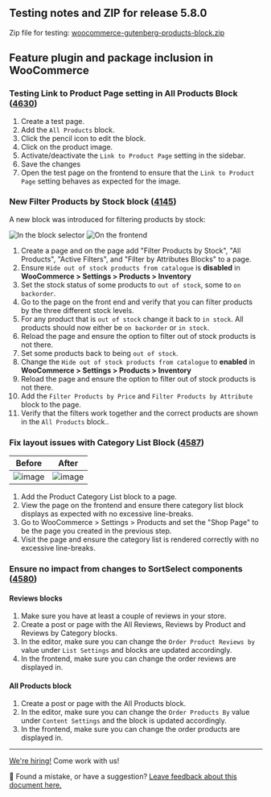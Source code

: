 ## Testing notes and ZIP for release 5.8.0

Zip file for testing: [woocommerce-gutenberg-products-block.zip](https://github.com/woocommerce/woocommerce-gutenberg-products-block/files/7083656/woocommerce-gutenberg-products-block.zip)

## Feature plugin and package inclusion in WooCommerce

### Testing Link to Product Page setting in All Products Block ([4630](https://github.com/woocommerce/woocommerce-gutenberg-products-block/pull/4630))

1. Create a test page.
2. Add the `All Products` block.
3. Click the pencil icon to edit the block.
4. Click on the product image.
5. Activate/deactivate the `Link to Product Page` setting in the sidebar.
6. Save the changes
7. Open the test page on the frontend to ensure that the `Link to Product Page` setting behaves as expected for the image.

### New Filter Products by Stock block ([4145](https://github.com/woocommerce/woocommerce-gutenberg-products-block/pull/4145))

A new block was introduced for filtering products by stock:

![In the block selector](https://user-images.githubusercontent.com/10712881/116401771-ada97480-a83c-11eb-84c0-a67a6562b7ee.png)
![On the frontend](https://user-images.githubusercontent.com/10712881/116402010-f2351000-a83c-11eb-9e30-6e4d5d2cfadc.png)

1. Create a page and on the page add "Filter Products by Stock", "All Products", "Active Filters", and "Filter by Attributes Blocks" to a page.
2. Ensure `Hide out of stock products from catalogue` is **disabled** in **WooCommerce > Settings > Products > Inventory**
3. Set the stock status of some products to `out of stock`, some to `on backorder`.
4. Go to the page on the front end and verify that you can filter products by the three different stock levels.
5. For any product that is `out of stock` change it back to `in stock`. All products should now either be `on backorder` or `in stock`.
6. Reload the page and ensure the option to filter out of stock products is not there.
7. Set some products back to being `out of stock`.
8. Change the `Hide out of stock products from catalogue` to **enabled** in **WooCommerce > Settings > Products > Inventory**
9. Reload the page and ensure the option to filter out of stock products is not there.
10. Add the `Filter Products by Price` and `Filter Products by Attribute` block to the page.
11. Verify that the filters work together and the correct products are shown in the `All Products` block..

### Fix layout issues with Category List Block ([4587](https://github.com/woocommerce/woocommerce-gutenberg-products-block/pull/4587))

| Before                                                                                                         | After                                                                                                          |
| -------------------------------------------------------------------------------------------------------------- | -------------------------------------------------------------------------------------------------------------- |
| ![image](https://user-images.githubusercontent.com/5656702/129597106-6162e3f7-d12a-4dd1-8e84-a81a69a05195.png) | ![image](https://user-images.githubusercontent.com/5656702/129597035-eb6b2f63-219e-4a49-9d77-344d369c9115.png) |

1. Add the Product Category List block to a page.
2. View the page on the frontend and ensure there category list block displays as expected with no excessive line-breaks.
3. Go to WooCommerce > Settings > Products and set the "Shop Page" to be the page you created in the previous step.
4. Visit the page and ensure the category list is rendered correctly with no excessive line-breaks.

### Ensure no impact from changes to SortSelect components ([4580](https://github.com/woocommerce/woocommerce-gutenberg-products-block/pull/4580))

#### Reviews blocks

1. Make sure you have at least a couple of reviews in your store.
2. Create a post or page with the All Reviews, Reviews by Product and Reviews by Category blocks.
3. In the editor, make sure you can change the `Order Product Reviews by` value under `List Settings` and blocks are updated accordingly.
4. In the frontend, make sure you can change the order reviews are displayed in.

#### All Products block

1. Create a post or page with the All Products block.
2. In the editor, make sure you can change the `Order Products By` value under `Content Settings` and the block is updated accordingly.
3. In the frontend, make sure you can change the order products are displayed in.

<!-- FEEDBACK -->

---

[We're hiring!](https://woocommerce.com/careers/) Come work with us!

🐞 Found a mistake, or have a suggestion? [Leave feedback about this document here.](https://github.com/woocommerce/woocommerce-gutenberg-products-block/issues/new?assignees=&labels=type%3A+documentation&template=--doc-feedback.md&title=Feedback%20on%20./docs/testing/releases/580.md)

<!-- /FEEDBACK -->

